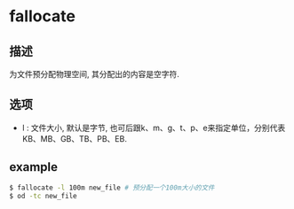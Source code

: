 # fallocate

## 描述

为文件预分配物理空间, 其分配出的内容是空字符.

## 选项
- l : 文件大小, 默认是字节, 也可后跟k、m、g、t、p、e来指定单位，分别代表KB、MB、GB、TB、PB、EB.

## example
```sh
$ fallocate -l 100m new_file # 预分配一个100m大小的文件
$ od -tc new_file
```
